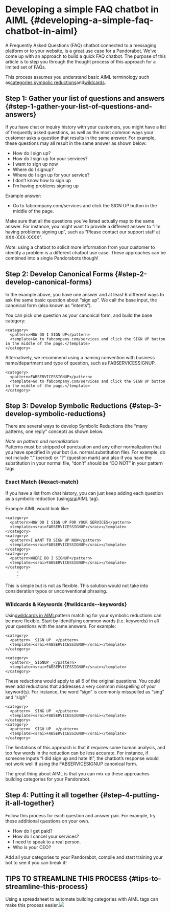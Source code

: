 # Developing a simple FAQ chatbot in AIML {#developing-a-simple-faq-chatbot-in-aiml}

A Frequently Asked Questions \(FAQ\) chatbot connected to a messaging platform or to your website, is a great use case for a Pandorabot. We’ve come up with an approach to build a quick FAQ chatbot. The purpose of this article is to step you through the thought process of this approach for a limited set of FAQs.

This process assumes you understand basic AIML terminology such as[categories](http://pandorabots.github.io/aiml/category/),[symbolic reductions](http://pandorabots.github.io/aiml/srai/)and[wildcards](http://docs.pandorabots.com/tutorials/wildcards/).

## Step 1: Gather your list of questions and answers {#step-1-gather-your-list-of-questions-and-answers}

If you have chat or inquiry history with your customers, you might have a list of frequently asked questions, as well as the most common ways your customer asks a question that results in the same answer. For example, these questions may all result in the same answer as shown below:

* How do I sign up?
* How do I sign up for your services?
* I want to sign up now
* Where do I signup?
* Where do I sign up for your service?
* I don’t know how to sign up
* I’m having problems signing up

Example answer:

* Go to fabcompany.com/services and click the SIGN UP button in the middle of the page.

Make sure that all the questions you’ve listed actually map to the same answer. For instance, you might want to provide a different answer to “I’m having problems signing up”, such as “Please contact our support staff at XXX-XXX-XXXX”.

_Note_: using a chatbot to solicit more information from your customer to identify a problem is a different chatbot use case. These approaches can be combined into a single Pandorabots though!

## Step 2: Develop Canonical Forms {#step-2-develop-canonical-forms}

In the example above, you have one answer and at least 6 different ways to ask the same basic question about “sign up”. We call the base input, the canonical form \(also known as “intents”\).

You can pick one question as your canonical form, and build the base category:

```
<category>
  <pattern>HOW DO I SIGN UP</pattern>
  <template>Go to fabcompany.com/services and click the SIGN UP button in the middle of the page.</template>
</category>
```

Alternatively, we recommend using a naming convention with business name/department and type of question, such as FABSERVICESSIGNUP.

```
<category>
  <pattern>FABSERVICESSIGNUP</pattern>
  <template>Go to fabcompany.com/services and click the SIGN UP button in the middle of the page.</template>
</category>
```

## Step 3: Develop Symbolic Reductions {#step-3-develop-symbolic-reductions}

There are several ways to develop Symbolic Reductions \(the “many patterns, one reply” concept\) as shown below.

_Note on pattern and normalization_:  
Patterns must be stripped of punctuation and any other normalization that you have specified in your bot \(i.e. normal.substitution file\). For example, do not include “.” \(period\) or “?” \(question mark\) and also if you have the substitution in your normal file, “don’t” should be “DO NOT” in your pattern tags.

### Exact Match {#exact-match}

If you have a list from chat history, you can just keep adding each question as a symbolic reduction \(using[srai](http://pandorabots.github.io/aiml/srai/)AIML tag\).

Example AIML would look like:

```
<category>
  <pattern>HOW DO I SIGN UP FOR YOUR SERVICES</pattern>
  <template><srai>FABSERVICESSIGNUP</srai></template>
</category>
<category>
  <pattern>I WANT TO SIGN UP NOW</pattern>
  <template><srai>FABSERVICESSIGNUP</srai></template>
</category>
<category>
  <pattern>WHERE DO I SIGNUP</pattern>
  <template><srai>FABSERVICESSIGNUP</srai></template>
</category>
     :
     :
```

This is simple but is not as flexible. This solution would not take into consideration typos or unconventional phrasing.

### Wildcards & Keywords {#wildcards--keywords}

Using[wildcards in AIML](http://docs.pandorabots.com/tutorials/wildcards/)pattern matching for your symbolic reductions can be more flexible. Start by identifying common words \(i.e. keywords\) in all your questions with the same answers. For example:

```
<category>
  <pattern>_ SIGN UP _</pattern>
  <template><srai>FABSERVICESSIGNUP</srai></template>
</category>

<category>
  <pattern>_ SIGNUP _</pattern>
  <template><srai>FABSERVICESSIGNUP</srai></template>
</category>
```

These reductions would apply to all 6 of the original questions. You could even add reductions that addresses a very common misspelling of your keyword\(s\). For instance, the word “sign” is commonly misspelled as “sing” and “sigh”

```
<category>
  <pattern>_ SING UP _</pattern>
  <template><srai>FABSERVICESSIGNUP</srai></template>
</category>
<category>
  <pattern>_ SIGH UP _</pattern>
  <template><srai>FABSERVICESSIGNUP</srai></template>
</category>
```

The limitations of this approach is that it requires some human analysis, and too few words in the reduction can be less accurate. For instance, if someone inputs “I did sign up and hate it!”, the chatbot’s response would not work well if using the FABSERVICESIGNUP canonical form.

The great thing about AIML is that you can mix up these approaches building categories for your Pandorabot.

## Step 4: Putting it all together {#step-4-putting-it-all-together}

Follow this process for each question and answer pair. For example, try these additional questions on your own.

* How do I get paid?
* How do I cancel your services?
* I need to speak to a real person.
* Who is your CEO?

Add all your categories to your Pandorabot, compile and start training your bot to see if you can break it!

## TIPS TO STREAMLINE THIS PROCESS {#tips-to-streamline-this-process}

Using a spreadsheet to automate building categories with AIML tags can make this process easier.![](http://docs.pandorabots.com/images/faqchatbottemplate.png)

